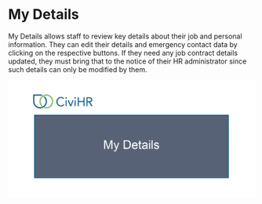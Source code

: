 My Details
==========

My Details allows staff to review key details about their job and personal information. They can edit their details and emergency contact data by clicking on the respective buttons. If they need any job contract details updated, they must bring that to the notice of their HR administrator since such details can only be modified by them. 

![image](../img/my-details.gif)
